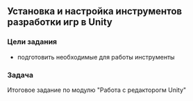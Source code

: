 ## Установка и настройка инструментов разработки игр в Unity

### **Цели задания**
- подготовить необходимые для работы инструменты

### **Задача**
Итоговое задание по модулю "Работа с редакторогм Unity"

